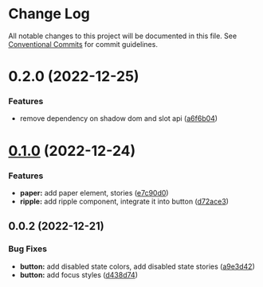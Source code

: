 # Change Log

All notable changes to this project will be documented in this file.
See [Conventional Commits](https://conventionalcommits.org) for commit guidelines.

# 0.2.0 (2022-12-25)

### Features

-   remove dependency on shadow dom and slot api ([a6f6b04](https://personal/PavelPleshko/yeti-design/commits/a6f6b04325103a92fe1a199cc6ceed26d26fadfc))

# [0.1.0](https://personal/PavelPleshko/yeti-design/compare/@yeti-wc/styles@0.0.2...@yeti-wc/styles@0.1.0) (2022-12-24)

### Features

-   **paper:** add paper element, stories ([e7c90d0](https://personal/PavelPleshko/yeti-design/commits/e7c90d06df23634cc10a553671f1634ca40682d4))
-   **ripple:** add ripple component, integrate it into button ([d72ace3](https://personal/PavelPleshko/yeti-design/commits/d72ace39ba88c95c3fafd1291853d74dcd279c86))

## 0.0.2 (2022-12-21)

### Bug Fixes

-   **button:** add disabled state colors, add disabled state stories ([a9e3d42](https://personal/PavelPleshko/yeti-design/commits/a9e3d4206f18fa5039926e11c1eb58e16622feed))
-   **button:** add focus styles ([d438d74](https://personal/PavelPleshko/yeti-design/commits/d438d74099e86c0be3c0386a4e30ac3095fa3355))
